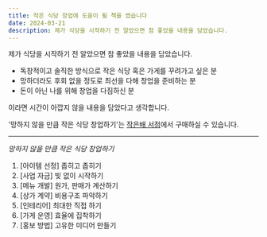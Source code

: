 ```yaml
---
title: 작은 식당 창업에 도움이 될 책을 썼습니다
date: 2024-03-21
description: 제가 식당을 시작하기 전 알았으면 참 좋았을 내용을 담았습니다.
---
```

제가 식당을 시작하기 전 알았으면 참 좋았을 내용을 담았습니다. 

- 독창적이고 솔직한 방식으로 작은 식당 혹은 가게를 꾸려가고 싶은 분
- 망하더라도 후회 없을 정도로 최선을 다해 창업을 준비하는 분
- 돈이 아닌 나를 위해 창업을 다짐하신 분

이라면 시간이 아깝지 않을 내용을 담았다고 생각합니다.

'망하지 않을 만큼 작은 식당 창업하기'는 [작은배 서점](https://store.jagunbae.com)에서 구매하실 수 있습니다.

---

*망하지 않을 만큼 작은 식당 창업하기*

1. [아이템 선정] 좁히고 좁히기
2. [사업 자금] 빚 없이 시작하기
3. [메뉴 개발] 원가, 판매가 계산하기
4. [상가 계약] 비용구조 파악하기
5. [인테리어] 최대한 직접 하기
6. [가게 운영] 효율에 집착하기
7. [홍보 방법] 고유한 미디어 만들기